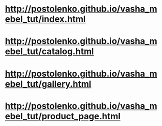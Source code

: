 # http://postolenko.github.io/vasha_mebel_tut/index.html
# http://postolenko.github.io/vasha_mebel_tut/catalog.html
# http://postolenko.github.io/vasha_mebel_tut/gallery.html
# http://postolenko.github.io/vasha_mebel_tut/product_page.html